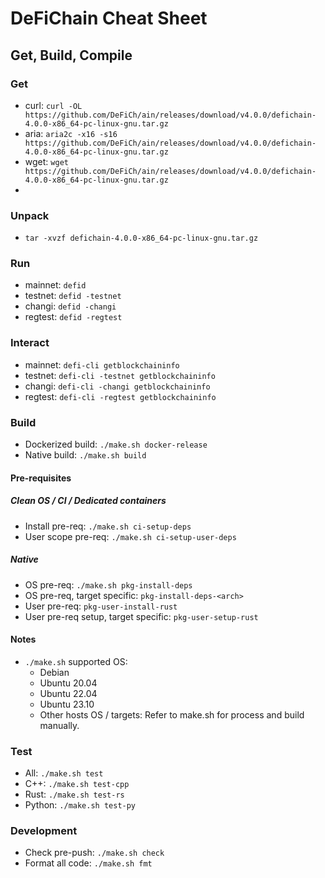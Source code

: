 # DeFiChain Cheat Sheet

## Get, Build, Compile

### Get

- curl: `curl -OL https://github.com/DeFiCh/ain/releases/download/v4.0.0/defichain-4.0.0-x86_64-pc-linux-gnu.tar.gz`
- aria: `aria2c -x16 -s16 https://github.com/DeFiCh/ain/releases/download/v4.0.0/defichain-4.0.0-x86_64-pc-linux-gnu.tar.gz`
- wget: `wget https://github.com/DeFiCh/ain/releases/download/v4.0.0/defichain-4.0.0-x86_64-pc-linux-gnu.tar.gz`
- 
### Unpack 

- `tar -xvzf defichain-4.0.0-x86_64-pc-linux-gnu.tar.gz`

### Run

- mainnet: `defid`
- testnet: `defid -testnet`
- changi: `defid -changi`
- regtest: `defid -regtest`

### Interact

- mainnet: `defi-cli getblockchaininfo`
- testnet: `defi-cli -testnet getblockchaininfo`
- changi: `defi-cli -changi getblockchaininfo`
- regtest: `defi-cli -regtest getblockchaininfo`

### Build

- Dockerized build: `./make.sh docker-release`
- Native build: `./make.sh build`

#### Pre-requisites

##### Clean OS / CI / Dedicated containers

- Install pre-req: `./make.sh ci-setup-deps`
- User scope pre-req: `./make.sh ci-setup-user-deps`

##### Native

- OS pre-req: `./make.sh pkg-install-deps`
- OS pre-req, target specific: `pkg-install-deps-<arch>`
- User pre-req: `pkg-user-install-rust`
- User pre-req setup, target specific: `pkg-user-setup-rust`

#### Notes

- `./make.sh` supported OS:
  - Debian
  - Ubuntu 20.04
  - Ubuntu 22.04
  - Ubuntu 23.10
  - Other hosts OS / targets: Refer to make.sh for process and build manually.

### Test

- All: `./make.sh test`
- C++: `./make.sh test-cpp`
- Rust: `./make.sh test-rs`
- Python: `./make.sh test-py`

### Development

- Check pre-push: `./make.sh check`
- Format all code: `./make.sh fmt`
